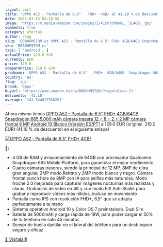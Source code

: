 ```yaml
---
layout: post
title: 'OPPO A52 - Pantalla de 6.5"   FHD+  4GB/ al 41.10 % de descuento'
date: 2021-03-13 08:18:55
image: 'https://m.media-amazon.com/images/I/41xnjoMb68L._SL400_.jpg'
comments: true
category: ofertas
author: ring
slug: 'B088HM57QM-es OPPO A52 - Pantalla de 6.5" FHD+ 4GB/64GB Snapdragon 665...'
sku: 'B088HM57QM-es'
tags: [ 'android', ]
actualPrice: 129.0 EUR
currency: EUR
price: 129.0
comparePrice: 219.0 EUR
prodname: 'OPPO A52 - Pantalla de 6.5"   FHD+  4GB/64GB  Snapdragon 665  5.000 mAh  cámara trasera 12 + 8 + 2 + 2 MP  cámara frontal 8 MP  Android 10  Blanco [Versión ES/PT]'
country: 'es'
flag: '🇪🇸'
brand: 'Oppo'
buyurl: 'https://www.amazon.es/dp/B088HM57QM/?tag=tolees-21'
descuento: '41.10'
average: '141.344827586207'
---
```


Ahora mismo tienes [OPPO A52 - Pantalla de 6.5"   FHD+  4GB/64GB  Snapdragon 665  5.000 mAh  cámara trasera 12 + 8 + 2 + 2 MP  cámara frontal 8 MP  Android 10  Blanco [Versión ES/PT]](https://www.amazon.es/dp/B088HM57QM/?tag=tolees-21) a 129.0 EUR (original: 219.0 EUR) (41.10 %  de descuento) en el siguiente enlace!

[![OPPO A52 - Pantalla de 6.5"   FHD+  4GB/](https://m.media-amazon.com/images/I/41xnjoMb68L._SL400_.jpg)](https://www.amazon.es/dp/B088HM57QM/?tag=tolees-21)

🔎:

- 4 GB de RAM y almacenamiento de 64GB con procesador Qualcomm Snapdragon 665 Mobile Platform, para garantizar el mejor rendimiento
- Cuatro cámaras traseras, siendo la principal de 12 MP. 8MP de ultra gran angular, 2MP modo Retrato y 2MP modo blanco y negro. Cámara frontal punch hole de 8MP con IA para selfies más naturales. Modo Noche 2.0 mejorado para capturar imágenes nocturnas más realistas y claras. Grabación de vídeo en 4K y con modo EIS Anti-Shake para grabar y reproducir vídeos más nítidos, incluso en movimiento
- Pantalla curva IPS con resolución FHD+, 6,5” que se adapta perfectamente a tu mano
- Sistema operativo Android 10 y Color OS 7 preinstalado. Dual Sim
- Batería de 5000mAh y carga rápida de 18W, para poder cargar el 50% de tu teléfono en solo 45 minutos
- Sensor de huella dactilar en el lateral del teléfono para un desbloqueo seguro y eficaz

[🛒 Visítala!!!](https://www.amazon.es/dp/B088HM57QM/?tag=tolees-21)
